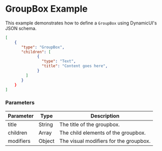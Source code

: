 # GroupBox Example

This example demonstrates how to define a `GroupBox` using DynamicUI's JSON schema.  

```json
[
    {
       "type": "GroupBox",
       "children": [
              {
                "type": "Text",
                "title": "Content goes here",
              }
         ]
       }
    }
]
```

### Parameters

| Parameter | Type        | Description                       |
| --------- | ----------- | --------------------------------- |
| title     | String      | The title of the groupbox.       |
| children  | Array       | The child elements of the groupbox. |
| modifiers | Object      | The visual modifiers for the groupbox. |